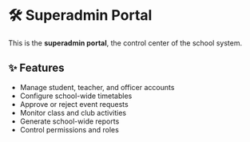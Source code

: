 

# 🛠️ Superadmin Portal

This is the **superadmin portal**, the control center of the school system.

## ✨ Features
- Manage student, teacher, and officer accounts
- Configure school-wide timetables
- Approve or reject event requests
- Monitor class and club activities
- Generate school-wide reports
- Control permissions and roles

##